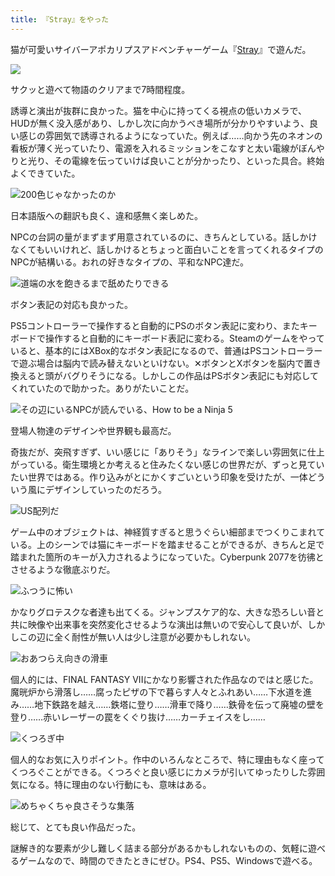 ```yaml
---
title: 『Stray』をやった
---
```

猫が可愛いサイバーアポカリプスアドベンチャーゲーム『[Stray](https://store.steampowered.com/app/1332010/Stray/?l=japanese)』で遊んだ。

![](https://lh5.googleusercontent.com/kXoAC3g1JpSr97EvBtdjzdymXR5pQ_qc-duO6RHFKqBPsJpc68g3w6UnBwvXwg5yX6Q1EO9kmRcZzml_r6mG1ceKgRFJ7U7eLOYg8L_6SbSz8_YrYeBASZcXLR1V1OqZewUhOnTkrNMJ8tAFkP82iP8)

サクッと遊べて物語のクリアまで7時間程度。

誘導と演出が抜群に良かった。猫を中心に持ってくる視点の低いカメラで、HUDが無く没入感があり、しかし次に向かうべき場所が分かりやすいよう、良い感じの雰囲気で誘導されるようになっていた。例えば……向かう先のネオンの看板が薄く光っていたり、電源を入れるミッションをこなすと太い電線がぼんやりと光り、その電線を伝っていけば良いことが分かったり、といった具合。終始よくできていた。

![](https://lh6.googleusercontent.com/9GH7XccAGzZWJtpEkSSLXGjgz3AxZyHHroF_vYd3ZIxolgSj-PjhU2VqEIq0MHE-R514bGnRlefli2xEjLwVmck5PRWxQDkys_edPKelcXdy1vltQLsk8tSWceB1jdFf1LN_k9nYWbdv_w05Qsxh8m8 "200色じゃなかったのか")

日本語版への翻訳も良く、違和感無く楽しめた。

NPCの台詞の量がまずまず用意されているのに、きちんとしている。話しかけなくてもいいけれど、話しかけるとちょっと面白いことを言ってくれるタイプのNPCが結構いる。おれの好きなタイプの、平和なNPC達だ。

![](https://lh4.googleusercontent.com/YghBaR2mHZCcPgrhP0KOchiPtUodPlbLoQL1U-YIha4QTxdQW9pumnKho1T1s-0InaD4QprO7MurhXr-zA_ctGs7gvOF8yqkMnR8vIuOA76RcWl1xGWYzt8U4k_Je7Zbp_f0NDCScuXbam_Pr10e4f0 "道端の水を飽きるまで舐めたりできる")

ボタン表記の対応も良かった。

PS5コントローラーで操作すると自動的にPSのボタン表記に変わり、またキーボードで操作すると自動的にキーボード表記に変わる。Steamのゲームをやっていると、基本的にはXBox的なボタン表記になるので、普通はPSコントローラーで遊ぶ場合は脳内で読み替えないといけない。✕ボタンとXボタンを脳内で置き換えると頭がバグりそうになる。しかしこの作品はPSボタン表記にも対応してくれていたので助かった。ありがたいことだ。

![](https://lh3.googleusercontent.com/Yb9PItIVGHnDJZM9nUzc2wjTPdEHicHsyQ664AZLNORoAbaQ2jIyddnrdsKcvxeUg5QwF5WWVu2P1cH_Z51dIG4W7LI8henh5lv7GCooKUBn60t7kqu_WeStZpkJFU5wFqvWyn51u5koSx3CpznFIZE "その辺にいるNPCが読んでいる、How to be a Ninja 5")

登場人物達のデザインや世界観も最高だ。

奇抜だが、突飛すぎず、いい感じに「ありそう」なラインで楽しい雰囲気に仕上がっている。衛生環境とか考えると住みたくない感じの世界だが、ずっと見ていたい世界ではある。作り込みがとにかくすごいという印象を受けたが、一体どういう風にデザインしていったのだろう。

![](https://lh4.googleusercontent.com/nQ6krDipOnwRivlEj4mcS_ucyDyWFrHJD87JbOybH9u0dQfssVjDwfr35WHTu0jiGwx9-GwRG6DSlfWebg7SDgdIwWyR5v6zdQgJiQtjY8G6YHs6oApGr3JxJwNBfkQ0OjTAm2PZ2LfBnQZ14YvgY8I "US配列だ")

ゲーム中のオブジェクトは、神経質すぎると思うぐらい細部までつくりこまれている。上のシーンでは猫にキーボードを踏ませることができるが、きちんと足で踏まれた箇所のキーが入力されるようになっていた。Cyberpunk 2077を彷彿とさせるような徹底ぶりだ。

![](https://lh6.googleusercontent.com/Mr3bpKWqVUYsSAcumOH50OW9viSCniCCMyiWah80OVedk2M4fOEudg3pgnrgNV6M979Veg3IY3tO6-R4iHn6xNk2yI7-bnrhKMTYLmFhijXS-cRphE49GIo_0goz9FzWwGV46nuUeJ8MGANAaa8DAtQ "ふつうに怖い")

かなりグロテスクな者達も出てくる。ジャンプスケア的な、大きな恐ろしい音と共に映像や出来事を突然変化させるような演出は無いので安心して良いが、しかしこの辺に全く耐性が無い人は少し注意が必要かもしれない。

![](https://lh6.googleusercontent.com/2PLfD47THx-xowGs485kolJxJWg2sIteGv9OC-pRhEOgY3RuaxLw4IK9xCNTWoOsoXeTSoq-YZTtirR72KQfR-1NxNUm4hITT7w7QgjGtahBnuHSYu6dUa5mnJ53m_JueJpOdfHgCUuuyAnJIgNHCug "おあつらえ向きの滑車")

個人的には、FINAL FANTASY VIIにかなり影響された作品なのではと感じた。魔晄炉から滑落し……腐ったピザの下で暮らす人々とふれあい……下水道を進み……地下鉄路を越え……鉄塔に登り……滑車で降り……鉄骨を伝って廃墟の壁を登り……赤いレーザーの罠をくぐり抜け……カーチェイスをし……

![](https://lh6.googleusercontent.com/xz8SSIVusf6NIryHUZwKQQ0rGhVjr8jGe5z3X4p7rmv4tYK-lr88Nzi8150UJaxROt9DTYa9iMFlOuc1Pamyd_lOp_a8SXSwDkBSgSgE8clsykG8BckgWleYvuLPeDduV0Fe5csRGxbCCZqNUNd-yAM "くつろぎ中")

個人的なお気に入りポイント。作中のいろんなところで、特に理由もなく座ってくつろぐことができる。くつろぐと良い感じにカメラが引いてゆったりした雰囲気になる。特に理由のない行動にも、意味はある。

![](https://lh4.googleusercontent.com/NzGt-L1e7YrAd2gHW_OIMJlFJri9xIB_h3mUMl90_WoqvoGHndlt3CQOQr8paDRd6fBEoi8dMa9eDMCPYXLfBc_JWKhUx_g5e55MtEt0adf0nmsynahU9bN9MTQ2b1xojb9qjf9QeKny0aVE6FqzVEM "めちゃくちゃ良さそうな集落")

総じて、とても良い作品だった。

謎解き的な要素が少し難しく詰まる部分があるかもしれないものの、気軽に遊べるゲームなので、時間のできたときにぜひ。PS4、PS5、Windowsで遊べる。
